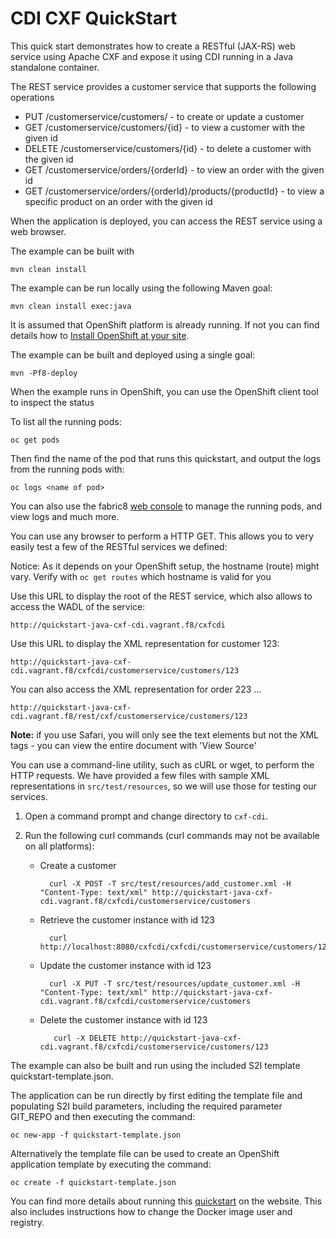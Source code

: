 # CDI CXF QuickStart

This quick start demonstrates how to create a RESTful (JAX-RS) web service using Apache CXF and expose it using CDI running in a Java standalone container.

The REST service provides a customer service that supports the following operations
 
- PUT /customerservice/customers/ - to create or update a customer
- GET /customerservice/customers/{id} - to view a customer with the given id
- DELETE /customerservice/customers/{id} - to delete a customer with the given id
- GET /customerservice/orders/{orderId} - to view an order with the given id
- GET /customerservice/orders/{orderId}/products/{productId} - to view a specific product on an order with the given id

When the application is deployed, you can access the REST service using a web browser.



The example can be built with

    mvn clean install



The example can be run locally using the following Maven goal:

    mvn clean install exec:java



It is assumed that OpenShift platform is already running. If not you can find details how to [Install OpenShift at your site](https://docs.openshift.com/enterprise/3.1/install_config/install/index.html).

The example can be built and deployed using a single goal:

    mvn -Pf8-deploy

When the example runs in OpenShift, you can use the OpenShift client tool to inspect the status

To list all the running pods:

    oc get pods

Then find the name of the pod that runs this quickstart, and output the logs from the running pods with:

    oc logs <name of pod>

You can also use the fabric8 [web console](http://fabric8.io/guide/console.html) to manage the
running pods, and view logs and much more.



You can use any browser to perform a HTTP GET.  This allows you to very easily test a few of the RESTful services we defined:

Notice: As it depends on your OpenShift setup, the hostname (route) might vary. Verify with `oc get routes` which 
hostname is valid for you

Use this URL to display the root of the REST service, which also allows to access the WADL of the service:

    http://quickstart-java-cxf-cdi.vagrant.f8/cxfcdi

Use this URL to display the XML representation for customer 123:

    http://quickstart-java-cxf-cdi.vagrant.f8/cxfcdi/customerservice/customers/123

You can also access the XML representation for order 223 ...

    http://quickstart-java-cxf-cdi.vagrant.f8/rest/cxf/customerservice/customers/123

**Note:** if you use Safari, you will only see the text elements but not the XML tags - you can view the entire document with 'View Source'



You can use a command-line utility, such as cURL or wget, to perform the HTTP requests.  We have provided a few files with sample XML representations in `src/test/resources`, so we will use those for testing our services.

1. Open a command prompt and change directory to `cxf-cdi`.
2. Run the following curl commands (curl commands may not be available on all platforms):

    * Create a customer
 
            curl -X POST -T src/test/resources/add_customer.xml -H "Content-Type: text/xml" http://quickstart-java-cxf-cdi.vagrant.f8/cxfcdi/customerservice/customers
  
    * Retrieve the customer instance with id 123

            curl http://localhost:8080/cxfcdi/cxfcdi/customerservice/customers/123

    * Update the customer instance with id 123
  
            curl -X PUT -T src/test/resources/update_customer.xml -H "Content-Type: text/xml" http://quickstart-java-cxf-cdi.vagrant.f8/cxfcdi/customerservice/customers

    * Delete the customer instance with id 123
  
             curl -X DELETE http://quickstart-java-cxf-cdi.vagrant.f8/cxfcdi/customerservice/customers/123



The example can also be built and run using the included S2I template quickstart-template.json.

The application can be run directly by first editing the template file and populating S2I build parameters, including the required parameter GIT_REPO and then executing the command:

    oc new-app -f quickstart-template.json

Alternatively the template file can be used to create an OpenShift application template by executing the command:

    oc create -f quickstart-template.json



You can find more details about running this [quickstart](http://fabric8.io/guide/quickstarts/running.html) on the website. This also includes instructions how to change the Docker image user and registry.

